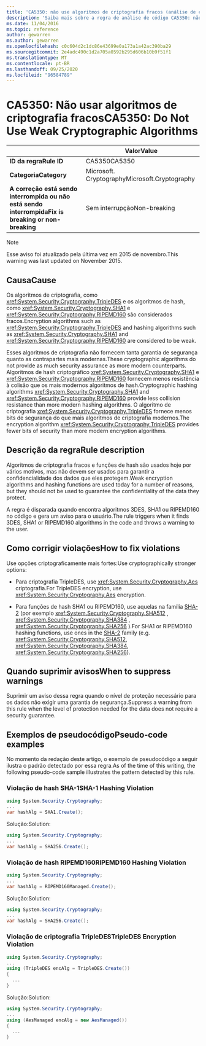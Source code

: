 ```yaml
---
title: 'CA5350: não use algoritmos de criptografia fracos (análise de código)'
description: 'Saiba mais sobre a regra de análise de código CA5350: não use algoritmos de criptografia fracos'
ms.date: 11/04/2016
ms.topic: reference
author: gewarren
ms.author: gewarren
ms.openlocfilehash: c0c604d2c1dc86e43699e0a173a1a42ac390ba29
ms.sourcegitcommit: 2e4adc490c1d2a705a0592b295d606b10b9f51f1
ms.translationtype: MT
ms.contentlocale: pt-BR
ms.lasthandoff: 09/25/2020
ms.locfileid: "96584789"
---
```

# <a name="ca5350-do-not-use-weak-cryptographic-algorithms"></a><span data-ttu-id="df287-103">CA5350: Não usar algoritmos de criptografia fracos</span><span class="sxs-lookup"><span data-stu-id="df287-103">CA5350: Do Not Use Weak Cryptographic Algorithms</span></span>

| | <span data-ttu-id="df287-104">Valor</span><span class="sxs-lookup"><span data-stu-id="df287-104">Value</span></span> |
|-|-|
| <span data-ttu-id="df287-105">**ID da regra**</span><span class="sxs-lookup"><span data-stu-id="df287-105">**Rule ID**</span></span> |<span data-ttu-id="df287-106">CA5350</span><span class="sxs-lookup"><span data-stu-id="df287-106">CA5350</span></span>|
| <span data-ttu-id="df287-107">**Categoria**</span><span class="sxs-lookup"><span data-stu-id="df287-107">**Category**</span></span> |<span data-ttu-id="df287-108">Microsoft. Cryptography</span><span class="sxs-lookup"><span data-stu-id="df287-108">Microsoft.Cryptography</span></span>|
| <span data-ttu-id="df287-109">**A correção está sendo interrompida ou não está sendo interrompida**</span><span class="sxs-lookup"><span data-stu-id="df287-109">**Fix is breaking or non-breaking**</span></span> |<span data-ttu-id="df287-110">Sem interrupção</span><span class="sxs-lookup"><span data-stu-id="df287-110">Non-breaking</span></span>|

> [!NOTE]
> <span data-ttu-id="df287-111">Esse aviso foi atualizado pela última vez em 2015 de novembro.</span><span class="sxs-lookup"><span data-stu-id="df287-111">This warning was last updated on November 2015.</span></span>

## <a name="cause"></a><span data-ttu-id="df287-112">Causa</span><span class="sxs-lookup"><span data-stu-id="df287-112">Cause</span></span>

<span data-ttu-id="df287-113">Os algoritmos de criptografia, como <xref:System.Security.Cryptography.TripleDES> e os algoritmos de hash, como <xref:System.Security.Cryptography.SHA1> e <xref:System.Security.Cryptography.RIPEMD160> são considerados fracos.</span><span class="sxs-lookup"><span data-stu-id="df287-113">Encryption algorithms such as <xref:System.Security.Cryptography.TripleDES> and hashing algorithms such as <xref:System.Security.Cryptography.SHA1> and <xref:System.Security.Cryptography.RIPEMD160> are considered to be weak.</span></span>

<span data-ttu-id="df287-114">Esses algoritmos de criptografia não fornecem tanta garantia de segurança quanto as contrapartes mais modernas.</span><span class="sxs-lookup"><span data-stu-id="df287-114">These cryptographic algorithms do not provide as much security assurance as more modern counterparts.</span></span> <span data-ttu-id="df287-115">Algoritmos de hash criptográfico <xref:System.Security.Cryptography.SHA1> e <xref:System.Security.Cryptography.RIPEMD160> fornecem menos resistência à colisão que os mais modernos algoritmos de hash.</span><span class="sxs-lookup"><span data-stu-id="df287-115">Cryptographic hashing algorithms <xref:System.Security.Cryptography.SHA1> and <xref:System.Security.Cryptography.RIPEMD160> provide less collision resistance than more modern hashing algorithms.</span></span> <span data-ttu-id="df287-116">O algoritmo de criptografia <xref:System.Security.Cryptography.TripleDES> fornece menos bits de segurança do que mais algoritmos de criptografia modernos.</span><span class="sxs-lookup"><span data-stu-id="df287-116">The encryption algorithm <xref:System.Security.Cryptography.TripleDES> provides fewer bits of security than more modern encryption  algorithms.</span></span>

## <a name="rule-description"></a><span data-ttu-id="df287-117">Descrição da regra</span><span class="sxs-lookup"><span data-stu-id="df287-117">Rule description</span></span>

<span data-ttu-id="df287-118">Algoritmos de criptografia fracos e funções de hash são usados hoje por vários motivos, mas não devem ser usados para garantir a confidencialidade dos dados que eles protegem.</span><span class="sxs-lookup"><span data-stu-id="df287-118">Weak encryption algorithms and hashing functions are used today for a number of reasons, but they should not be used to guarantee the confidentiality of the data they protect.</span></span>

<span data-ttu-id="df287-119">A regra é disparada quando encontra algoritmos 3DES, SHA1 ou RIPEMD160 no código e gera um aviso para o usuário.</span><span class="sxs-lookup"><span data-stu-id="df287-119">The rule triggers when it finds 3DES, SHA1 or RIPEMD160 algorithms in the code and throws a warning to the user.</span></span>

## <a name="how-to-fix-violations"></a><span data-ttu-id="df287-120">Como corrigir violações</span><span class="sxs-lookup"><span data-stu-id="df287-120">How to fix violations</span></span>

<span data-ttu-id="df287-121">Use opções criptograficamente mais fortes:</span><span class="sxs-lookup"><span data-stu-id="df287-121">Use cryptographically stronger options:</span></span>

- <span data-ttu-id="df287-122">Para criptografia TripleDES, use <xref:System.Security.Cryptography.Aes> criptografia.</span><span class="sxs-lookup"><span data-stu-id="df287-122">For TripleDES encryption, use <xref:System.Security.Cryptography.Aes> encryption.</span></span>

- <span data-ttu-id="df287-123">Para funções de hash SHA1 ou RIPEMD160, use aquelas na família [SHA-2](/windows/desktop/SecCrypto/hash-and-signature-algorithms) (por exemplo <xref:System.Security.Cryptography.SHA512> , <xref:System.Security.Cryptography.SHA384> , <xref:System.Security.Cryptography.SHA256> ).</span><span class="sxs-lookup"><span data-stu-id="df287-123">For SHA1 or RIPEMD160 hashing functions, use ones in the [SHA-2](/windows/desktop/SecCrypto/hash-and-signature-algorithms) family (e.g. <xref:System.Security.Cryptography.SHA512>, <xref:System.Security.Cryptography.SHA384>, <xref:System.Security.Cryptography.SHA256>).</span></span>

## <a name="when-to-suppress-warnings"></a><span data-ttu-id="df287-124">Quando suprimir avisos</span><span class="sxs-lookup"><span data-stu-id="df287-124">When to suppress warnings</span></span>

<span data-ttu-id="df287-125">Suprimir um aviso dessa regra quando o nível de proteção necessário para os dados não exigir uma garantia de segurança.</span><span class="sxs-lookup"><span data-stu-id="df287-125">Suppress a warning from this rule when the level of protection needed for the data does not require a security guarantee.</span></span>

## <a name="pseudo-code-examples"></a><span data-ttu-id="df287-126">Exemplos de pseudocódigo</span><span class="sxs-lookup"><span data-stu-id="df287-126">Pseudo-code examples</span></span>

<span data-ttu-id="df287-127">No momento da redação deste artigo, o exemplo de pseudocódigo a seguir ilustra o padrão detectado por essa regra.</span><span class="sxs-lookup"><span data-stu-id="df287-127">As of the time of this writing, the following pseudo-code sample illustrates the pattern detected by this rule.</span></span>

### <a name="sha-1-hashing-violation"></a><span data-ttu-id="df287-128">Violação de hash SHA-1</span><span class="sxs-lookup"><span data-stu-id="df287-128">SHA-1 Hashing Violation</span></span>

```csharp
using System.Security.Cryptography;
...
var hashAlg = SHA1.Create();
```

<span data-ttu-id="df287-129">Solução:</span><span class="sxs-lookup"><span data-stu-id="df287-129">Solution:</span></span>

```csharp
using System.Security.Cryptography;
...
var hashAlg = SHA256.Create();
```

### <a name="ripemd160-hashing-violation"></a><span data-ttu-id="df287-130">Violação de hash RIPEMD160</span><span class="sxs-lookup"><span data-stu-id="df287-130">RIPEMD160 Hashing Violation</span></span>

```csharp
using System.Security.Cryptography;
...
var hashAlg = RIPEMD160Managed.Create();
```

<span data-ttu-id="df287-131">Solução:</span><span class="sxs-lookup"><span data-stu-id="df287-131">Solution:</span></span>

```csharp
using System.Security.Cryptography;
...
var hashAlg = SHA256.Create();
```

### <a name="tripledes-encryption-violation"></a><span data-ttu-id="df287-132">Violação de criptografia TripleDES</span><span class="sxs-lookup"><span data-stu-id="df287-132">TripleDES Encryption Violation</span></span>

```csharp
using System.Security.Cryptography;
...
using (TripleDES encAlg = TripleDES.Create())
{
  ...
}
```

<span data-ttu-id="df287-133">Solução:</span><span class="sxs-lookup"><span data-stu-id="df287-133">Solution:</span></span>

```csharp
using System.Security.Cryptography;
...
using (AesManaged encAlg = new AesManaged())
{
  ...
}
```
